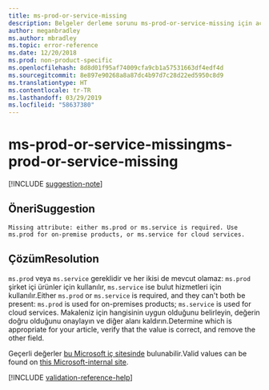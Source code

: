 ```yaml
---
title: ms-prod-or-service-missing
description: Belgeler derleme sorunu ms-prod-or-service-missing için açıklama ve çözüm
author: meganbradley
ms.author: mbradley
ms.topic: error-reference
ms.date: 12/20/2018
ms.prod: non-product-specific
ms.openlocfilehash: 8d8d01f95af74009cfa9cb1a57531663df4edf4d
ms.sourcegitcommit: 8e897e90268a8a87dc4b97d7c28d22ed5950c8d9
ms.translationtype: HT
ms.contentlocale: tr-TR
ms.lasthandoff: 03/29/2019
ms.locfileid: "58637380"
---
```

# <a name="ms-prod-or-service-missing"></a><span data-ttu-id="c7484-103">ms-prod-or-service-missing</span><span class="sxs-lookup"><span data-stu-id="c7484-103">ms-prod-or-service-missing</span></span>

[!INCLUDE [suggestion-note](includes/suggestion-note.md)]

## <a name="suggestion"></a><span data-ttu-id="c7484-104">Öneri</span><span class="sxs-lookup"><span data-stu-id="c7484-104">Suggestion</span></span>

`Missing attribute: either ms.prod or ms.service is required. Use ms.prod for on-premise products, or ms.service for cloud services.`

## <a name="resolution"></a><span data-ttu-id="c7484-105">Çözüm</span><span class="sxs-lookup"><span data-stu-id="c7484-105">Resolution</span></span>

<span data-ttu-id="c7484-106">`ms.prod` veya `ms.service` gereklidir ve her ikisi de mevcut olamaz: `ms.prod` şirket içi ürünler için kullanılır, `ms.service` ise bulut hizmetleri için kullanılır.</span><span class="sxs-lookup"><span data-stu-id="c7484-106">Either `ms.prod` or `ms.service` is required, and they can't both be present: `ms.prod` is used for on-premises products; `ms.service` is used for cloud services.</span></span> <span data-ttu-id="c7484-107">Makaleniz için hangisinin uygun olduğunu belirleyin, değerin doğru olduğunu onaylayın ve diğer alanı kaldırın.</span><span class="sxs-lookup"><span data-stu-id="c7484-107">Determine which is appropriate for your article, verify that the value is correct, and remove the other field.</span></span>

<span data-ttu-id="c7484-108">Geçerli değerler [bu Microsoft iç sitesinde](https://docsmetadatatool.azurewebsites.net/allowlists) bulunabilir.</span><span class="sxs-lookup"><span data-stu-id="c7484-108">Valid values can be found on [this Microsoft-internal site](https://docsmetadatatool.azurewebsites.net/allowlists).</span></span>

<!--make sure to add this file to your includes folder and verify the path-->
[!INCLUDE [validation-reference-help](includes/validation-reference-help.md)]